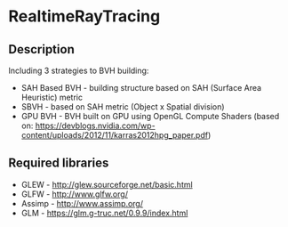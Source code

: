 # RealtimeRayTracing

## Description
Including 3 strategies to BVH building:

- SAH Based BVH - building structure based on SAH (Surface Area Heuristic) metric
- SBVH - based on SAH metric (Object x Spatial division)
- GPU BVH - BVH built on GPU using OpenGL Compute Shaders (based on: https://devblogs.nvidia.com/wp-content/uploads/2012/11/karras2012hpg_paper.pdf)

## Required libraries
- GLEW - http://glew.sourceforge.net/basic.html
- GLFW - http://www.glfw.org/
- Assimp - http://www.assimp.org/
- GLM - https://glm.g-truc.net/0.9.9/index.html
